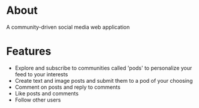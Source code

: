 # About
A community-driven social media web application
# Features
- Explore and subscribe to communities called 'pods' to personalize your feed to your interests
- Create text and image posts and submit them to a pod of your choosing
- Comment on posts and reply to comments
- Like posts and comments
- Follow other users
